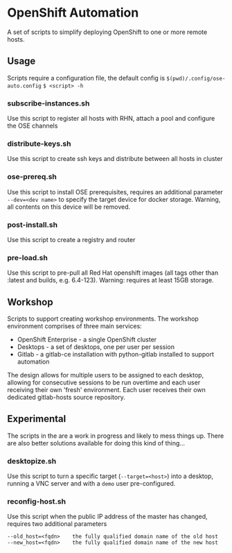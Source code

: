 # OpenShift Automation
A set of scripts to simplify deploying OpenShift to one or more remote hosts. 

## Usage
Scripts require a configuration file, the default config is `$(pwd)/.config/ose-auto.config`
`$ <script> -h`

### subscribe-instances.sh
Use this script to register all hosts with RHN, attach a pool and configure the OSE channels

### distribute-keys.sh
Use this script to create ssh keys and distribute between all hosts in cluster

### ose-prereq.sh
Use this script to install OSE prerequisites, requires an additional parameter `--dev=<dev name>` to specify the target device for docker storage. Warning, all contents on this device will be removed. 

### post-install.sh
Use this script to create a registry and router

### pre-load.sh
Use this script to pre-pull all Red Hat openshift images (all tags other than :latest and builds, e.g. 6.4-123). Warning: requires at least 15GB storage. 

## Workshop
Scripts to support creating workshop environments. The workshop environment comprises of three main services: 
 - OpenShift Enterprise - a single OpenShift cluster 
 - Desktops - a set of desktops, one per user per session
 - Gitlab - a gitlab-ce installation with python-gitlab installed to support automation

The design allows for multiple users to be assigned to each desktop, allowing for consecutive sessions to be run overtime and each user receiving their own 'fresh' environment. Each user receives their own dedicated gitlab-hosts source repository.

## Experimental
The scripts in the are a work in progress and likely to mess things up. There are also better solutions available for doing this kind of thing...

### desktopize.sh
Use this script to turn a specific target (`--target=<host>`) into a desktop, running a VNC server and with a `demo` user pre-configured. 

### reconfig-host.sh
Use this script when the public IP address of the master has changed, requires two additional parameters
```
--old_host=<fqdn>    the fully qualified domain name of the old host
--new_host=<fqdn>    the fully qualified domain name of the new host
```
